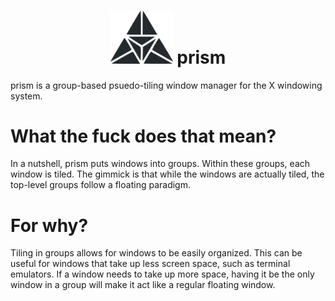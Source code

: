 <div align="center">
<h1>
<img src="prism.png" width="100px"> prism
</h1>
</div>

prism is a group-based psuedo-tiling window manager for the X windowing system.

# What the fuck does that mean?

In a nutshell, prism puts windows into groups. Within these groups,
each window is tiled. The gimmick is that while the windows are actually
tiled, the top-level groups follow a floating paradigm.

# For why?

Tiling in groups allows for windows to be easily organized.
This can be useful for windows that take up less screen space, such as
terminal emulators. If a window needs to take up more space, having it be the
only window in a group will make it act like a regular floating window.
